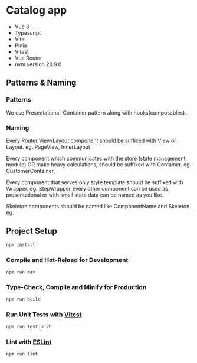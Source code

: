 # Catalog app

- Vue 3
- Typescript
- Vite
- Pinia
- Vitest
- Vue Router
- nvm version 20.9.0

## Patterns & Naming

### Patterns

We use Presentational-Container pattern along with hooks(composables).

### Naming

Every Router View/Layout component should be suffixed with View or Layout. eg. PageView, InnerLayout

Every component which communicates with the store (state management module) OR make heavy calculations, should be suffixed with Container. eg. CustomerContainer,

Every component that serves only style template should be suffixed with Wrapper. eg. StepWrapper
Every other component can be used as presentational or with small state data can be named as you like.

Skeleton components should be named like ComponentName and Skeleton. eg.

## Project Setup

```sh
npm install
```

### Compile and Hot-Reload for Development

```sh
npm run dev
```

### Type-Check, Compile and Minify for Production

```sh
npm run build
```

### Run Unit Tests with [Vitest](https://vitest.dev/)

```sh
npm run test:unit
```

### Lint with [ESLint](https://eslint.org/)

```sh
npm run lint
```
